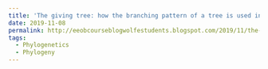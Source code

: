 ```yaml
---
title: 'The giving tree: how the branching pattern of a tree is used in evolutionary biology'
date: 2019-11-08
permalink: http://eeobcourseblogwolfestudents.blogspot.com/2019/11/the-giving-tree-how-branching-pattern.html?view=mosaic
tags:
  - Phylogenetics
  - Phylogeny
---
```

